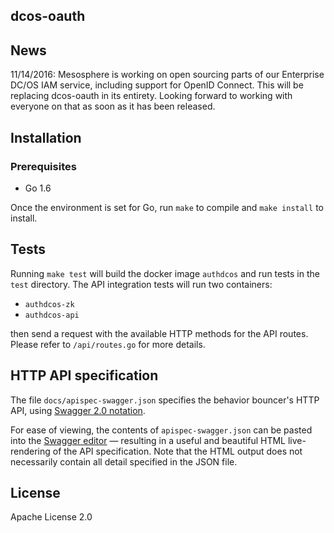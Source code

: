 ## dcos-oauth

## News

11/14/2016: Mesosphere is working on open sourcing parts of our Enterprise DC/OS IAM service, including support for OpenID Connect. This will be replacing dcos-oauth in its entirety. Looking forward to working with everyone on that as soon as it has been released. 

## Installation

### Prerequisites
* Go 1.6

Once the environment is set for Go, run `make` to compile and `make install` to install.

## Tests

Running `make test` will build the docker image `authdcos` and run tests in the `test` directory.
The API integration tests will run two containers:
- `authdcos-zk`
- `authdcos-api`

then send a request with  the available HTTP methods for the API routes. Please refer to `/api/routes.go` for
more details.

## HTTP API specification
The file `docs/apispec-swagger.json` specifies the behavior bouncer's HTTP API,
using [Swagger 2.0 notation](https://github.com/swagger-api/swagger-spec).

For ease of viewing, the contents of `apispec-swagger.json` can be pasted
into the [Swagger editor](http://editor.swagger.io) — resulting in a useful
and beautiful HTML live-rendering of the API specification. Note that the
HTML output does not necessarily contain all detail specified in the JSON
file.

## License

Apache License 2.0
